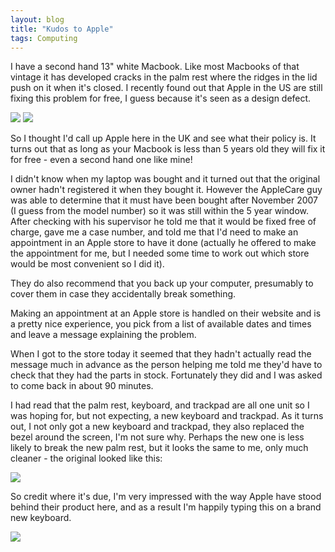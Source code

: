```yaml
---
layout: blog
title: "Kudos to Apple"
tags: Computing
---
```


I have a second hand 13" white Macbook. Like most Macbooks of that vintage it has developed cracks in the palm rest where the ridges in the lid push on it when it's closed. I recently found out that Apple in the US are still fixing this problem for free, I guess because it's seen as a design defect.

![](http://dancorder.smugmug.com/photos/i-DWr5bGp/0/O/i-DWr5bGp.jpg)
![](http://dancorder.smugmug.com/photos/i-qRkJ3Nf/0/O/i-qRkJ3Nf.jpg)

So I thought I'd call up Apple here in the UK and see what their policy is. It turns out that as long as your Macbook is less than 5 years old they will fix it for free - even a second hand one like mine!

I didn't know when my laptop was bought and it turned out that the original owner hadn't registered it when they bought it. However the AppleCare guy was able to determine that it must have been bought after November 2007 (I guess from the model number) so it was still within the 5 year window. After checking with his supervisor he told me that it would be fixed free of charge, gave me a case number, and told me that I'd need to make an appointment in an Apple store to have it done (actually he offered to make the appointment for me, but I needed some time to work out which store would be most convenient so I did it).

They do also recommend that you back up your computer, presumably to cover them in case they accidentally break something.

Making an appointment at an Apple store is handled on their website and is a pretty nice experience, you pick from a list of available dates and times and leave a message explaining the problem.

When I got to the store today it seemed that they hadn't actually read the message much in advance as the person helping me told me they'd have to check that they had the parts in stock. Fortunately they did and I was asked to come back in about 90 minutes.

I had read that the palm rest, keyboard, and trackpad are all one unit so I was hoping for, but not expecting, a new keyboard and trackpad. As it turns out, I not only got a new keyboard and trackpad, they also replaced the bezel around the screen, I'm not sure why. Perhaps the new one is less likely to break the new palm rest, but it looks the same to me, only much cleaner - the original looked like this:

![](https://photos.smugmug.com/photos/i-PV8TNTw/0/577a3963/O/i-PV8TNTw.jpg)

So credit where it's due, I'm very impressed with the way Apple have stood behind their product here, and as a result I'm happily typing this on a brand new keyboard.

![](https://photos.smugmug.com/photos/i-VRxvMdR/0/357d450b/O/i-VRxvMdR.jpg)
